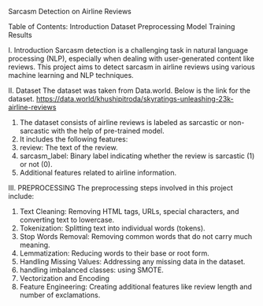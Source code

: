 Sarcasm Detection on Airline Reviews

Table of Contents:
Introduction
Dataset
Preprocessing
Model Training 
Results

I. Introduction
Sarcasm detection is a challenging task in natural language processing (NLP), especially when dealing with user-generated content like reviews. This project aims to detect sarcasm in airline reviews using various machine learning and NLP techniques.

II. Dataset
The dataset was taken from Data.world. Below is the link for the dataset.
https://data.world/khushipitroda/skyratings-unleashing-23k-airline-reviews

1. The dataset consists of airline reviews is labeled as sarcastic or non-sarcastic with the help of pre-trained model.
2. It includes the following features:
3. review: The text of the review.
4. sarcasm_label: Binary label indicating whether the review is sarcastic (1) or not (0).
5. Additional features related to airline information.

III. PREPROCESSING
The preprocessing steps involved in this project include:
1. Text Cleaning: Removing HTML tags, URLs, special characters, and converting text to lowercase.
2. Tokenization: Splitting text into individual words (tokens).
3. Stop Words Removal: Removing common words that do not carry much meaning.
4. Lemmatization: Reducing words to their base or root form.
5. Handling Missing Values: Addressing any missing data in the dataset.
6. handling imbalanced classes: using SMOTE.
7. Vectorization and Encoding
8. Feature Engineering: Creating additional features like review length and number of exclamations.
